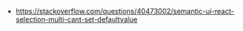- https://stackoverflow.com/questions/40473002/semantic-ui-react-selection-multi-cant-set-defaultvalue
